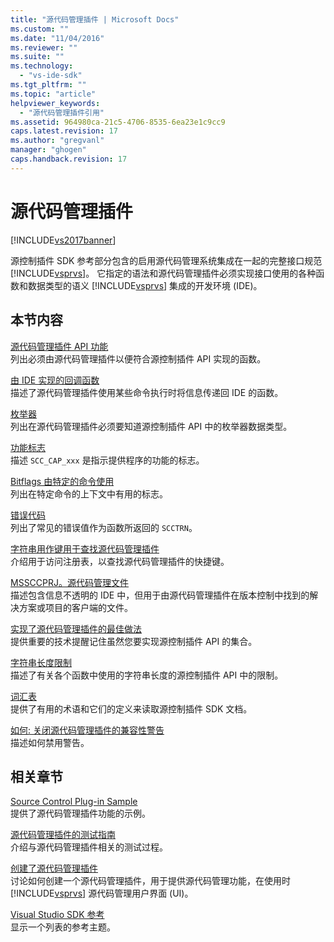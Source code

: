 ```yaml
---
title: "源代码管理插件 | Microsoft Docs"
ms.custom: ""
ms.date: "11/04/2016"
ms.reviewer: ""
ms.suite: ""
ms.technology: 
  - "vs-ide-sdk"
ms.tgt_pltfrm: ""
ms.topic: "article"
helpviewer_keywords: 
  - "源代码管理插件引用"
ms.assetid: 964980ca-21c5-4706-8535-6ea23e1c9cc9
caps.latest.revision: 17
ms.author: "gregvanl"
manager: "ghogen"
caps.handback.revision: 17
---
```

# 源代码管理插件
[!INCLUDE[vs2017banner](../code-quality/includes/vs2017banner.md)]

源控制插件 SDK 参考部分包含的启用源代码管理系统集成在一起的完整接口规范 [!INCLUDE[vsprvs](../code-quality/includes/vsprvs_md.md)]。 它指定的语法和源代码管理插件必须实现接口使用的各种函数和数据类型的语义 [!INCLUDE[vsprvs](../code-quality/includes/vsprvs_md.md)] 集成的开发环境 \(IDE\)。  
  
## 本节内容  
 [源代码管理插件 API 功能](../extensibility/source-control-plug-in-api-functions.md)  
 列出必须由源代码管理插件以便符合源控制插件 API 实现的函数。  
  
 [由 IDE 实现的回调函数](../extensibility/callback-functions-implemented-by-the-ide.md)  
 描述了源代码管理插件使用某些命令执行时将信息传递回 IDE 的函数。  
  
 [枚举器](../extensibility/enumerators.md)  
 列出在源代码管理插件必须要知道源控制插件 API 中的枚举器数据类型。  
  
 [功能标志](../extensibility/capability-flags.md)  
 描述 `SCC_CAP_xxx` 是指示提供程序的功能的标志。  
  
 [Bitflags 由特定的命令使用](../extensibility/bitflags-used-by-specific-commands.md)  
 列出在特定命令的上下文中有用的标志。  
  
 [错误代码](../extensibility/error-codes.md)  
 列出了常见的错误值作为函数所返回的 `SCCTRN`。  
  
 [字符串用作键用于查找源代码管理插件](../extensibility/strings-used-as-keys-for-finding-a-source-control-plug-in.md)  
 介绍用于访问注册表，以查找源代码管理插件的快捷键。  
  
 [MSSCCPRJ。源代码管理文件](../extensibility/mssccprj-scc-file.md)  
 描述包含信息不透明的 IDE 中，但用于由源代码管理插件在版本控制中找到的解决方案或项目的客户端的文件。  
  
 [实现了源代码管理插件的最佳做法](../extensibility/best-practices-for-implementing-a-source-control-plug-in.md)  
 提供重要的技术提醒记住虽然您要实现源控制插件 API 的集合。  
  
 [字符串长度限制](../extensibility/restrictions-on-string-lengths.md)  
 描述了有关各个函数中使用的字符串长度的源控制插件 API 中的限制。  
  
 [词汇表](../extensibility/source-control-plug-in-glossary.md)  
 提供了有用的术语和它们的定义来读取源控制插件 SDK 文档。  
  
 [如何: 关闭源代码管理插件的兼容性警告](../extensibility/how-to-turn-off-compatibility-warnings-for-source-control-plug-ins.md)  
 描述如何禁用警告。  
  
## 相关章节  
 [Source Control Plug\-in Sample](http://msdn.microsoft.com/zh-cn/61de7d2b-71db-451e-8e3e-d41b11c7a4ca)  
 提供了源代码管理插件功能的示例。  
  
 [源代码管理插件的测试指南](../extensibility/internals/test-guide-for-source-control-plug-ins.md)  
 介绍与源代码管理插件相关的测试过程。  
  
 [创建了源代码管理插件](../extensibility/internals/creating-a-source-control-plug-in.md)  
 讨论如何创建一个源代码管理插件，用于提供源代码管理功能，在使用时 [!INCLUDE[vsprvs](../code-quality/includes/vsprvs_md.md)] 源代码管理用户界面 \(UI\)。  
  
 [Visual Studio SDK 参考](../extensibility/visual-studio-sdk-reference.md)  
 显示一个列表的参考主题。